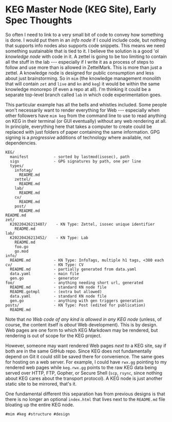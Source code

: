 # KEG Master Node (KEG Site), Early Spec Thoughts

So often I need to link to a very small bit of code to convey how
something is done. I would put them in an *info node* if I could include
code, but nothing that supports info nodes also supports code snippets.
This means we need something sustainable that is tied to it. I believe
the solution is a good 'ol *knowledge node* with code in it. A zettel is
going to be too limiting to contain all the stuff in the lab ---
especially if I write it as a process of steps to follow and use more
than is allowed in ZettelMark. This is more than just a zettel. A
knowledge node is designed for public consumption and less about just
brainstorming. So in `mim` (the knowledge management monolith that will
contain `zet` and `live` and `kn` and `keg`) it would be within the same
knowledge monorepo (if even a repo at all). I'm thinking it could be a
separate top-level branch called `lab` in which code experimentation
goes.

This particular example has all the bells and whistles included. Some
people won't necessarily want to render everything for Web ---
especially when other followers have `mim keg` from the command line to
use to read anything on KEG in their terminal (or GUI eventually)
without any web rendering at all. In principle, everything here that
takes a computer to create could be replaced with just folders of paper
containing the same information. GPG signing is a *progressive*
additions of technology where available, not dependencies.

    KEG/
      manifest           - sorted by lastmod(isosec), path
      sigs               - GPG signatures by path, one per line
      types/
        infotag/
          README.md
        zettel/
          README.md
        lab/
          README.md
        cv/
          README.md
        post/
          README.md
    README.md
    zet/
      K20220426213407/    - KN Type: Zettel, isosec unique identifier
        README.md
    lab/
      K20220426213452/    - KN Type: Lab
        README.md
        foo.go
        go.mod
    info/
      README.md          - KN Type: InfoTags, multiple h1 tags, <380 each
    cv/                  - KN Type: CV
      README.md          - partially generated from data.yaml
      data.yaml          - main file
      gen.go             - generator
    foo/                 - anything needing short url, generated
      README.md          - standard KN node file
      README.gotmpl      - (extra but allowed)
      data.yaml          - standard KN node file
      gen.go             - anything with gen triggers generation
    posts/               - KN Type: Post (edited for publication)
      README.md

Note that *no Web code of any kind is allowed in any KEG node* (unless,
of course, the content itself is *about* Web development). This is by
design. Web pages are one form to which KEG Markdown may be rendered,
but rendering is out of scope for the KEG project.

However, someone may want rendered Web pages *next to* a KEG site, say
if both are in the same GitHub repo. Since KEG does not fundamentally
depend on Git it could still be saved there for convenience. The same
goes for hosting on a web server. For example, I could have `rwx.gg`
pointing to my rendered web pages while `keg.rwx.gg` points to the raw
KEG data being served over HTTP, FTP, Gopher, or Secure Shell (`scp`,
`rsync`, since nothing about KEG cares about the transport protocol). A
KEG node is just another static site to be mirrored, that's it.

One fundamental different this separation has from previous designs is
that there is no longer an optional `index.html` that lives next to the
`README.md` file bloating up the entire KEG node.

    #mim #keg #structure #design
